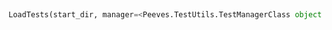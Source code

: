 <a id="Peeves.TestUtils.LoadTests">&nbsp;</a>
```python
LoadTests(start_dir, manager=<Peeves.TestUtils.TestManagerClass object at 0x10c25bb38>): 
```



